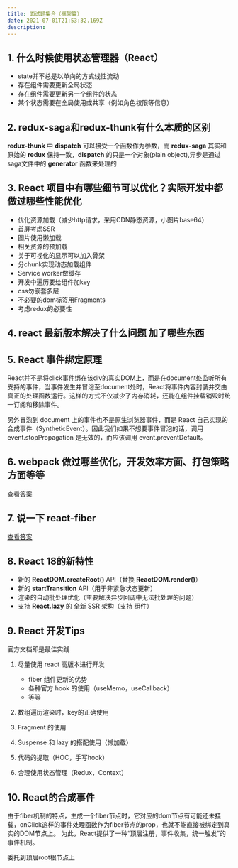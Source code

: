 ```yaml
---
title: 面试题集合（框架篇）
date: 2021-07-01T21:53:32.169Z
description: 
---
```


## 1. 什么时候使用状态管理器（React）

   - state并不总是以单向的方式线性流动
   - 存在组件需要更新全局状态
   - 存在组件需要更新另一个组件的状态
   - 某个状态需要在全局使用或共享（例如角色权限等信息）

## 2. redux-saga和redux-thunk有什么本质的区别

**redux-thunk** 中 **dispatch** 可以接受一个函数作为参数，而 **redux-saga** 其实和原始的 **redux** 保持一致，**dispatch** 的只是一个对象(plain object),异步是通过saga文件中的 **generator** 函数来处理的

## 3. React 项目中有哪些细节可以优化？实际开发中都做过哪些性能优化
   
  - 优化资源加载（减少http请求，采用CDN静态资源，小图片base64）
  - 首屏考虑SSR
  - 图片使用懒加载
  - 相关资源的预加载
  - 关于可视化的显示可以加入骨架
  - 分chunk实现动态加载组件
  - Service worker做缓存
  - 开发中遍历要给组件加key
  - css勿嵌套多层
  - 不必要的dom标签用Fragments
  - 考虑redux的必要性
  
## 4. react 最新版本解决了什么问题 加了哪些东西
## 5. React 事件绑定原理
   
React并不是将click事件绑在该div的真实DOM上，而是在document处监听所有支持的事件，当事件发生并冒泡至document处时，React将事件内容封装并交由真正的处理函数运行。这样的方式不仅减少了内存消耗，还能在组件挂载销毁时统一订阅和移除事件。

另外冒泡到 document 上的事件也不是原生浏览器事件，而是 React 自己实现的合成事件（SyntheticEvent）。因此我们如果不想要事件冒泡的话，调用 event.stopPropagation 是无效的，而应该调用 event.preventDefault。

## 6. webpack 做过哪些优化，开发效率方面、打包策略方面等等
   
   [查看答案](https://github.com/lgwebdream/FE-Interview/issues/25)

## 7. 说一下 react-fiber
   [查看答案](https://github.com/lgwebdream/FE-Interview/issues/33)

## 8. React 18的新特性

  - 新的 **ReactDOM.createRoot()** API（替换 **ReactDOM.render()**）
  - 新的 **startTransition** API（用于非紧急状态更新）
  - 渲染的自动批处理优化（主要解决异步回调中无法批处理的问题）
  - 支持 **React.lazy** 的 全新 SSR 架构（支持 **<Suspense>** 组件）

## 9. React 开发Tips

官方文档即是最佳实践

1. 尽量使用 react 高版本进行开发
     - fiber 组件更新的优势
     - 各种官方 hook 的使用（useMemo，useCallback）
     - 等等

2. 数组遍历渲染时，key的正确使用
3. Fragment 的使用
4. Suspense 和 lazy 的搭配使用（懒加载）
5. 代码的提取（HOC，手写hook）
6. 合理使用状态管理（Redux，Context）

## 10. React的合成事件

由于fiber机制的特点，生成一个fiber节点时，它对应的dom节点有可能还未挂载，onClick这样的事件处理函数作为fiber节点的prop，也就不能直接被绑定到真实的DOM节点上。
为此，React提供了一种“顶层注册，事件收集，统一触发”的事件机制。

委托到顶层root根节点上


